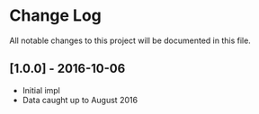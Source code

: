 # Change Log

All notable changes to this project will be documented in this file.

## [1.0.0] - 2016-10-06

- Initial impl
- Data caught up to August 2016
